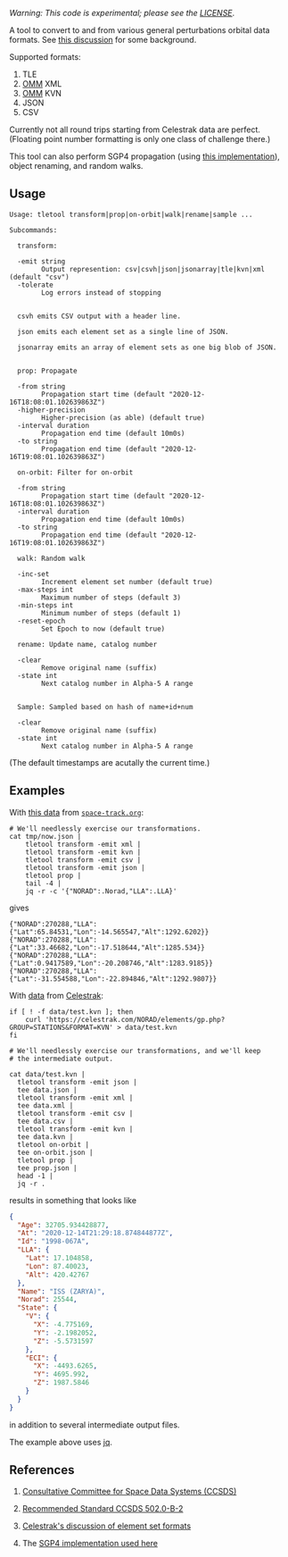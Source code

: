_Warning: This code is experimental; please see the [LICENSE](LICENSE)_.

A tool to convert to and from various general perturbations orbital
data formats.  See [this
discussion](https://celestrak.com/NORAD/documentation/gp-data-formats.php)
for some background.

Supported formats:

1. TLE
1. [OMM](https://public.ccsds.org/Pubs/502x0b2c1e2.pdf) XML
1. [OMM](https://public.ccsds.org/Pubs/502x0b2c1e2.pdf) KVN
1. JSON
1. CSV

Currently not all round trips starting from Celestrak data are
perfect.  (Floating point number formatting is only one class of
challenge there.)

This tool can also perform SGP4 propagation (using [this
implementation](https://github.com/morphism/sgp4go)), object renaming,
and random walks.

## Usage

```
Usage: tletool transform|prop|on-orbit|walk|rename|sample ...

Subcommands:

  transform:

  -emit string
    	Output represention: csv|csvh|json|jsonarray|tle|kvn|xml (default "csv")
  -tolerate
    	Log errors instead of stopping


  csvh emits CSV output with a header line.

  json emits each element set as a single line of JSON.

  jsonarray emits an array of element sets as one big blob of JSON.


  prop: Propagate

  -from string
    	Propagation start time (default "2020-12-16T18:08:01.102639863Z")
  -higher-precision
    	Higher-precision (as able) (default true)
  -interval duration
    	Propagation end time (default 10m0s)
  -to string
    	Propagation end time (default "2020-12-16T19:08:01.102639863Z")

  on-orbit: Filter for on-orbit

  -from string
    	Propagation start time (default "2020-12-16T18:08:01.102639863Z")
  -interval duration
    	Propagation end time (default 10m0s)
  -to string
    	Propagation end time (default "2020-12-16T19:08:01.102639863Z")

  walk: Random walk

  -inc-set
    	Increment element set number (default true)
  -max-steps int
    	Maximum number of steps (default 3)
  -min-steps int
    	Minimum number of steps (default 1)
  -reset-epoch
    	Set Epoch to now (default true)

  rename: Update name, catalog number

  -clear
    	Remove original name (suffix)
  -state int
    	Next catalog number in Alpha-5 A range


  Sample: Sampled based on hash of name+id+num

  -clear
    	Remove original name (suffix)
  -state int
    	Next catalog number in Alpha-5 A range
```

(The default timestamps are acutally the current time.)

## Examples

With [this
data](https://www.space-track.org/basicspacedata/query/class/gp/EPOCH/%3Enow-30/NORAD_CAT_ID/270000--339999/orderby/NORAD_CAT_ID/format/json)
from [`space-track.org`](https://www.space-track.org/):

```Shell
# We'll needlessly exercise our transformations.
cat tmp/now.json |
    tletool transform -emit xml |
    tletool transform -emit kvn |
    tletool transform -emit csv |
    tletool transform -emit json |
    tletool prop |
    tail -4 |
    jq -r -c '{"NORAD":.Norad,"LLA":.LLA}'

```

gives

```
{"NORAD":270288,"LLA":{"Lat":65.84531,"Lon":-14.565547,"Alt":1292.6202}}
{"NORAD":270288,"LLA":{"Lat":33.46682,"Lon":-17.518644,"Alt":1285.534}}
{"NORAD":270288,"LLA":{"Lat":0.9417589,"Lon":-20.208746,"Alt":1283.9185}}
{"NORAD":270288,"LLA":{"Lat":-31.554588,"Lon":-22.894846,"Alt":1292.9807}}
```

With
[data](https://celestrak.com/NORAD/elements/gp.php?GROUP=STATIONS&FORMAT=KVN)
from [Celestrak](https://celestrak.com):

```Shell
if [ ! -f data/test.kvn ]; then
	curl 'https://celestrak.com/NORAD/elements/gp.php?GROUP=STATIONS&FORMAT=KVN' > data/test.kvn
fi

# We'll needlessly exercise our transformations, and we'll keep 
# the intermediate output.

cat data/test.kvn |
  tletool transform -emit json | 
  tee data.json | 
  tletool transform -emit xml | 
  tee data.xml | 
  tletool transform -emit csv | 
  tee data.csv | 
  tletool transform -emit kvn | 
  tee data.kvn | 
  tletool on-orbit | 
  tee on-orbit.json |
  tletool prop | 
  tee prop.json |
  head -1 | 
  jq -r .
```

results in something that looks like

```JSON
{
  "Age": 32705.934428877,
  "At": "2020-12-14T21:29:18.874844877Z",
  "Id": "1998-067A",
  "LLA": {
    "Lat": 17.104858,
    "Lon": 87.40023,
    "Alt": 420.42767
  },
  "Name": "ISS (ZARYA)",
  "Norad": 25544,
  "State": {
    "V": {
      "X": -4.775169,
      "Y": -2.1982052,
      "Z": -5.5731597
    },
    "ECI": {
      "X": -4493.6265,
      "Y": 4695.992,
      "Z": 1987.5846
    }
  }
}
```

in addition to several intermediate output files.

The example above uses [jq](https://stedolan.github.io/jq/).

## References

1. [Consultative Committee for Space Data Systems (CCSDS)](https://public.ccsds.org/default.aspx)

1. [Recommended Standard CCSDS 502.0-B-2](https://public.ccsds.org/Pubs/502x0b2c1e2.pdf)

1. [Celestrak's discussion of element set formats](https://celestrak.com/NORAD/documentation/gp-data-formats.php)

1. The [SGP4 implementation used here](https://github.com/morphism/sgp4go)
